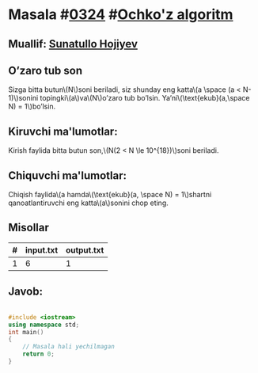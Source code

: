 
<h1>Masala #<a href="https://robocontest.uz/tasks/0324">0324</a> #<a href="https://robocontest.uz/tasks?category=11">Ochko'z algoritm</a></h1>
<h2> Muallif: <a href="https://robocontest.uz/profile/sunnat">Sunatullo Hojiyev</a></h2>
<h2>O’zaro tub son</h2>
<p>Sizga bitta butun\(N\)soni beriladi, siz shunday eng katta\(a \space (a < N-1)\)sonini topingki\(a\)va\(N\)o’zaro tub bo’lsin. Ya’ni\(\text{ekub}(a,\space N) = 1\)bo’lsin.</p>
<h2>Kiruvchi ma'lumotlar:</h2>
<p>Kirish faylida bitta butun son,\(N(2 < N \le 10^{18})\)soni beriladi.</p>
<h2>Chiquvchi ma'lumotlar:</h2>
<p>Chiqish faylida\(a hamda\(\text{ekub}(a, \space N) = 1\)shartni qanoatlantiruvchi eng katta\(a\)sonini chop eting.</p>
<h2>Misollar</h2>
<table>
    <thead>
        <tr>
            <th>#</th>
            <th>input.txt</th>
            <th>output.txt</th>
        </tr>
    </thead>
    <tbody>
            <tr>
                <td>1</td>
                <td>6</td>
                <td>1</td>
            </tr>
    </tbody>
    </table>
    
<h2>Javob:</h2>

######
```cpp
#include <iostream>
using namespace std;
int main()
{
    // Masala hali yechilmagan
    return 0;
}
```
